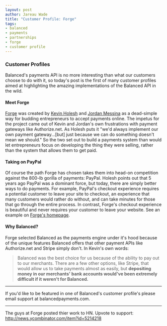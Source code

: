 ```yaml
---
layout: post
author: Jareau Wade
title: "Customer Profile: Forge"
tags:
- balanced
- payments
- partnerships
- forge
- customer profile
---
```


### Customer Profiles
Balanced's payments API is no more interesting than what our customers choose to do with it, so today's post is the first of many customer profiles aimed at highlighting the amazing implementations of the Balanced API in the wild. 

#### Meet Forge
[Forge](https://www.forgesimple.com/) was created by [Kevin Holesh](http://dribbble.com/kevinholesh) and [Jordan Messina](https://github.com/jordanmessina) as a dead-simple way for budding entrepreneurs to accept payments online. The impetus for the project came out of Kevin and Jordan's own frustrations with payment gateways like Authorize.net. As Holesh puts it "we'd always implement our own payment gateway...[but] just because we can do something doesn't mean we should." So the two set out to build a payments system than would let entrepreneurs focus on developing the thing they were selling, rather than the system that allows them to get paid.

#### Taking on PayPal
Of course the path Forge has chosen takes them into head-on competition against the 800-lb gorilla of payments: PayPal. Holesh points out that 5 years ago PayPal was a dominant force, but today, there are simply better ways to do payments. For example, PayPal's checkout experience requires a potential customer to leave your site to checkout, an experience that many customers would rather do without, and can take minutes for those that go through the entire process. In contrast, Forge's checkout experience is beautiful and never requires your customer to leave your website. See an example on [Forge's homepage](https://www.forgesimple.com/).

#### Why Balanced?
Forge selected Balanced as the payments engine under it's hood because of the unique features Balanced offers that other payment APIs like Authorize.net and Stripe simply don't. In Kevin's own words:
>Balanced was the best choice for us because of the ability to pay out to our merchants. There are a few other options, like Stripe, that would allow us to take payments almost as easily, but __depositing money in our merchants' bank accounts would've been extremely difficult if it weren't for Balanced.__


---
 If you'd like to be featured in one of Balanced's customer profile's please email support at balancedpayments.com.
 
---
The guys at Forge posted thier work to HN. Upvote to support: http://news.ycombinator.com/item?id=5214218
